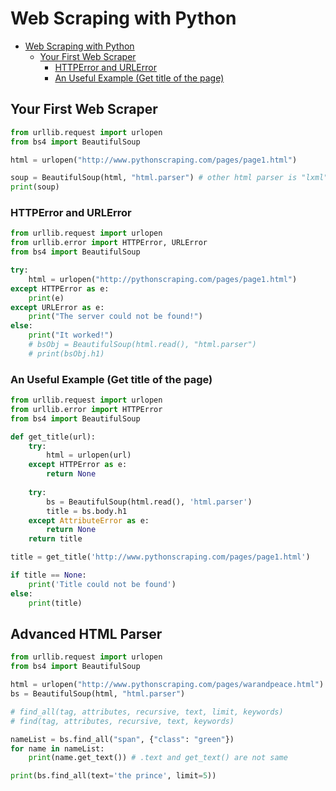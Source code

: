 # Web Scraping with Python

- [Web Scraping with Python](#web-scraping-with-python)
  - [Your First Web Scraper](#your-first-web-scraper)
    - [HTTPError and URLError](#httperror-and-urlerror)
    - [An Useful Example (Get title of the page)](#an-useful-example-get-title-of-the-page)

## Your First Web Scraper

```py
from urllib.request import urlopen
from bs4 import BeautifulSoup

html = urlopen("http://www.pythonscraping.com/pages/page1.html")

soup = BeautifulSoup(html, "html.parser") # other html parser is "lxml", "html5lib"
print(soup)
```

### HTTPError and URLError

```py
from urllib.request import urlopen
from urllib.error import HTTPError, URLError
from bs4 import BeautifulSoup

try:
    html = urlopen("http://pythonscraping.com/pages/page1.html")
except HTTPError as e:
    print(e)
except URLError as e:
    print("The server could not be found!")
else:
    print("It worked!")
    # bsObj = BeautifulSoup(html.read(), "html.parser")
    # print(bsObj.h1)
```


### An Useful Example (Get title of the page)

```py
from urllib.request import urlopen
from urllib.error import HTTPError
from bs4 import BeautifulSoup

def get_title(url):
    try:
        html = urlopen(url)
    except HTTPError as e:
        return None
    
    try:
        bs = BeautifulSoup(html.read(), 'html.parser')
        title = bs.body.h1
    except AttributeError as e:
        return None
    return title

title = get_title('http://www.pythonscraping.com/pages/page1.html')

if title == None:
    print('Title could not be found')
else:
    print(title)
```

## Advanced HTML Parser

```py
from urllib.request import urlopen
from bs4 import BeautifulSoup

html = urlopen("http://www.pythonscraping.com/pages/warandpeace.html")
bs = BeautifulSoup(html, "html.parser")

# find_all(tag, attributes, recursive, text, limit, keywords)
# find(tag, attributes, recursive, text, keywords)

nameList = bs.find_all("span", {"class": "green"})
for name in nameList:
    print(name.get_text()) # .text and get_text() are not same

print(bs.find_all(text='the prince', limit=5))
```